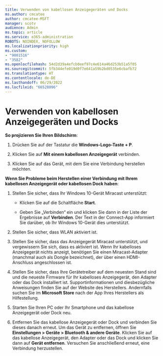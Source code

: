 ```yaml
---
title: Verwenden von kabellosen Anzeigegeräten und Docks
ms.author: cmcatee
author: cmcatee-MSFT
manager: scotv
audience: Admin
ms.topic: article
ms.service: o365-administration
ROBOTS: NOINDEX, NOFOLLOW
ms.localizationpriority: high
ms.custom:
- "9001516"
- "3582"
ms.openlocfilehash: 54d2d39a4efcb0eef97c4e614a46d253b51a5f05
ms.sourcegitcommit: 5fb344efe019d0f7e641a59b2bd0535e6cbafb72
ms.translationtype: HT
ms.contentlocale: de-DE
ms.lasthandoff: 06/29/2022
ms.locfileid: "66528096"
---
```

# <a name="use-wireless-displays-or-docks"></a>Verwenden von kabellosen Anzeigegeräten und Docks

**So projizieren Sie Ihren Bildschirm**:

1. Drücken Sie auf der Tastatur die **Windows-Logo-Taste + P**.

2. Klicken Sie auf **Mit einem kabellosen Anzeigegerät** verbinden.

3. Klicken Sie auf das Gerät, mit dem Sie eine Verbindung herstellen möchten.

**Wenn Sie Probleme beim Herstellen einer Verbindung mit Ihrem kabellosen Anzeigegerät oder kabellosen Dock haben**:

1. Stellen Sie sicher, dass Ihr Windows 10-Gerät Miracast unterstützt: 

    - Klicken Sie auf die Schaltfläche **Start**.
    
    - Geben Sie „Verbinden“ ein und klicken Sie dann in der Liste der Ergebnisse auf **Verbinden**. Der Text in der Connect-App informiert Sie darüber, ob Ihr Windows 10-Gerät dies unterstützt. 

2. Stellen Sie sicher, dass WLAN aktiviert ist. 

3. Stellen Sie sicher, dass das Anzeigegerät Miracast unterstützt, und vergewissern Sie sich, dass es aktiviert ist. Wenn Ihr kabelloses Anzeigegerät nichts anzeigt, benötigen Sie einen Miracast-Adapter (manchmal auch als Dongle bezeichnet), der über einen HDMI-Anschluss angeschlossen ist.

4. Stellen Sie sicher, dass Ihre Gerätetreiber auf dem neuesten Stand sind und die neueste Firmware für Ihr kabelloses Anzeigegerät, den Adapter oder das Dock installiert ist. Supportinformationen und diesbezügliche Anweisungen finden Sie auf der Website des Herstellers. Andernfalls suchen Sie im **Microsoft Store** nach der App Ihres Herstellers als Hilfestellung.

5. Starten Sie Ihren PC oder Ihr Smartphone und das kabellose Anzeigegerät oder Dock neu.

6. Entfernen Sie das kabellose Anzeigegerät oder Dock und verbinden Sie dieses danach erneut. Um das Gerät zu entfernen, öffnen Sie **Einstellungen > Geräte > Bluetooth & andere Geräte**. Klicken Sie auf das kabellose Anzeigegerät, den Adapter oder das Dock und klicken Sie dann auf **Gerät entfernen**. Versuchen Sie anschließend erneut, eine Verbindung herzustellen.
